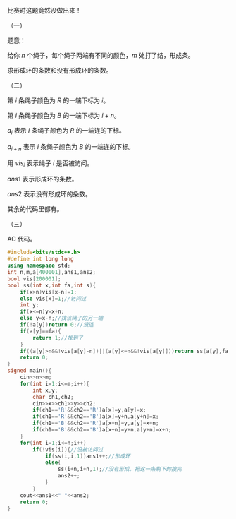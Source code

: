 比赛时这题竟然没做出来！

（一）

题意：

给你 $n$ 个绳子，每个绳子两端有不同的颜色，$m$ 处打了结，形成条。

求形成环的条数和没有形成环的条数。

（二）

第 $i$ 条绳子颜色为 $R$ 的一端下标为 $i$。

第 $i$ 条绳子颜色为 $B$ 的一端下标为 $i+n$。

$a_i$ 表示 $i$ 条绳子颜色为 $R$ 的一端连的下标。

$a_{i+n}$ 表示 $i$ 条绳子颜色为 $B$ 的一端连的下标。

用 $vis_i$ 表示绳子 $i$ 是否被访问。

$ans1$ 表示形成环的条数。

$ans2$ 表示没有形成环的条数。

其余的代码里都有。

（三）

AC 代码。

```cpp
#include<bits/stdc++.h>
#define int long long
using namespace std;
int n,m,a[400001],ans1,ans2;
bool vis[200001];
bool ss(int x,int fa,int s){
	if(x>n)vis[x-n]=1;
	else vis[x]=1;//访问过
	int y;
	if(x<=n)y=x+n;
	else y=x-n;//找该绳子的另一端
	if(!a[y])return 0;//没连
	if(a[y]==fa){
		return 1;//找到了
	}
	if((a[y]>n&&!vis[a[y]-n])||(a[y]<=n&&!vis[a[y]]))return ss(a[y],fa,s+1);
	return 0;
}
signed main(){
	cin>>n>>m;
	for(int i=1;i<=m;i++){
		int x,y;
		char ch1,ch2;
		cin>>x>>ch1>>y>>ch2;
		if(ch1=='R'&&ch2=='R')a[x]=y,a[y]=x;
		if(ch1=='R'&&ch2=='B')a[x]=y+n,a[y+n]=x;
		if(ch1=='B'&&ch2=='R')a[x+n]=y,a[y]=x+n;
		if(ch1=='B'&&ch2=='B')a[x+n]=y+n,a[y+n]=x+n;
	}
	for(int i=1;i<=n;i++)
		if(!vis[i]){//没被访问过
			if(ss(i,i,1))ans1++;//形成环
			else{
				ss(i+n,i+n,1);//没有形成，把这一条剩下的搜完
				ans2++;
			}
		}
	cout<<ans1<<" "<<ans2;
	return 0;
}
```
